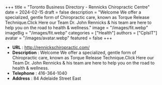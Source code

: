 +++
title = "Toronto Business Directory - Rennicks Chiropractic Centre"
date = 2024-02-15
draft = false
description = "Welcome We offer a specialized, gentle form of Chiropractic care, known as Torque Release Technique.Click Here our Team Dr. John Rennicks & his team are here to help you on the road to health & wellness."
image = "/images/fit.webp"
imageBig = "/images/fit.webp"
categories = ["Health"]
authors = ["CplsIT"]
avatar = "/images/avatar.webp"
featured = false
+++


* **URL** :  http://rennickschiropractic.com/
* **Description** : Welcome We offer a specialized, gentle form of Chiropractic care, known as Torque Release Technique.Click Here our Team Dr. John Rennicks & his team are here to help you on the road to health & wellness.
* **Telephone** : 416-364-1040
* **Address** : 84 Adelaide Street East